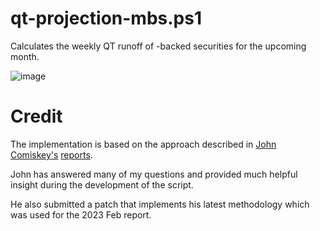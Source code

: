# qt-projection-mbs.ps1

Calculates the weekly QT runoff of -backed securities for the upcoming month.

![image](https://user-images.githubusercontent.com/20816/211399604-e382adc7-0859-4f81-88cb-0e72299ae70e.png)

# Credit

The implementation is based on the approach described in [John Comiskey's](https://twitter.com/Johncomiskey77) [reports](https://johncomiskey.substack.com/).

John has answered many of my questions and provided much helpful insight during the development of the script.

He also submitted a patch that implements his latest methodology which was used for the 2023 Feb report.
